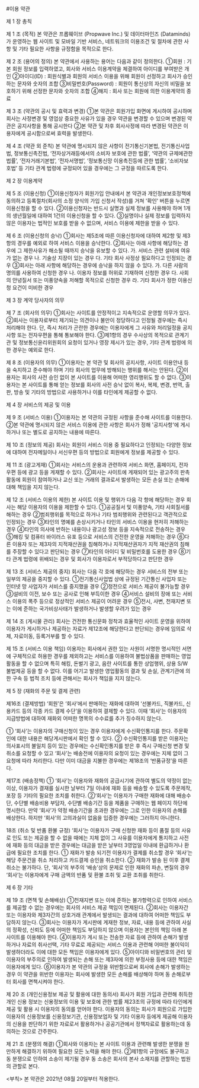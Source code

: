 #이용 약관

제 1 장 총칙

제 1 조 (목적)
본 약관은 프롭웨이브 (Propwave Inc.) 및 데이터마인즈 (Dataminds)가 운영하는 웹 사이트 및 모바일 기반 서비스, 네트워크의 이용조건 및 절차에 관한 사항 및 기타 필요한 사항을 규정함을 목적으로 한다.

제 2 조 (용어의 정의)
본 약관에서 사용하는 용어는 다음과 같이 정의한다.
①회원 : 기본 회원 정보를 입력하였고, 회사와 서비스 이용계약을 체결하여 아이디를 부여받은 개인
②아이디(ID) : 회원식별과 회원의 서비스 이용을 위해 회원이 선정하고 회사가 승인하는 문자와 숫자의 조합
③비밀번호(Password) : 회원이 통신상의 자신의 비밀을 보호하기 위해 선정한 문자와 숫자의 조합
④해지 : 회사 또는 회원에 의한 이용계약의 종료

제 3 조 (약관의 공시 및 효력과 변경)
①본 약관은 회원가입 화면에 게시하여 공시하며 회사는 사정변경 및 영업상 중요한 사유가 있을 경우 약관을 변경할 수 있으며 변경된 약관은 공지사항을 통해 공시한다
②본 약관 및 차후 회사사정에 따라 변경된 약관은 이용자에게 공시함으로써 효력을 발생한다.

제 4 조 (약관 외 준칙)
본 약관에 명시되지 않은 사항이 전기통신기본법, 전기통신사업법, 정보통신촉진법, ‘전자상거래등에서의 소비자 보호에 관한 법률’, ‘약관의 규제에관한법률’, ‘전자거래기본법’, ‘전자서명법’, ‘정보통신망 이용촉진등에 관한 법률’, ‘소비자보호법’ 등 기타 관계 법령에 규정되어 있을 경우에는 그 규정을 따르도록 한다.


제 2 장 이용계약

제 5 조 (이용신청)
①이용신청자가 회원가입 안내에서 본 약관과 개인정보보호정책에 동의하고 등록절차(회사의 소정 양식의 가입 신청서 작성)를 거쳐 '확인' 버튼을 누르면 이용신청을 할 수 있다.
②이용신청자는 반드시 실명과 실제 정보를 사용해야 하며 1개의 생년월일에 대하여 1건의 이용신청을 할 수 있다.
③실명이나 실제 정보를 입력하지 않은 이용자는 법적인 보호를 받을 수 없으며, 서비스 이용에 제한을 받을 수 있다.

제 6 조 (이용신청의 승낙)
①회사는 제5조에 따른 이용신청자에 대하여 제2항 및 제3항의 경우를 예외로 하여 서비스 이용을 승낙한다.
②회사는 아래 사항에 해당하는 경우에 그 제한사유가 해소될 때까지 승낙을 유보할 수 있다.
  가. 서비스 관련 설비에 여유가 없는 경우
  나. 기술상 지장이 있는 경우
  다. 기타 회사 사정상 필요하다고 인정되는 경우
③회사는 아래 사항에 해당하는 경우에 승낙을 하지 않을 수 있다.
  가. 다른 사람의 명의를 사용하여 신청한 경우
  나. 이용자 정보를 허위로 기재하여 신청한 경우
  다. 사회의 안녕질서 또는 미풍양속을 저해할 목적으로 신청한 경우
  라. 기타 회사가 정한 이용신청 요건이 미비한 경우


제 3 장 계약 당사자의 의무

제 7 조 (회사의 의무)
①회사는 사이트를 안정적이고 지속적으로 운영할 의무가 있다.
②회사는 이용자로부터 제기되는 의견이나 불만이 정당하다고 인정될 경우에는 즉시 처리해야 한다. 단, 즉시 처리가 곤란한 경우에는 이용자에게 그 사유와 처리일정을 공지사항 또는 전자우편을 통해 통보해야 한다.
③제1항의 경우 수사상의 목적으로 관계기관 및 정보통신윤리위원회의 요청이 있거나 영장 제시가 있는 경우, 기타 관계 법령에 의한 경우는 예외로 한다.

제 8 조 (이용자의 의무)
①이용자는 본 약관 및 회사의 공지사항, 사이트 이용안내 등을 숙지하고 준수해야 하며 기타 회사의 업무에 방해되는 행위를 해서는 안된다.
②이용자는 회사의 사전 승인 없이 본 사이트를 이용해 어떠한 영리행위도 할 수 없다.
③이용자는 본 사이트를 통해 얻는 정보를 회사의 사전 승낙 없이 복사, 복제, 변경, 번역, 출판, 방송 및 기타의 방법으로 사용하거나 이를 타인에게 제공할 수 없다.

제 4 장 서비스의 제공 및 이용

제 9 조 (서비스 이용)
①이용자는 본 약관의 규정된 사항을 준수해 사이트를 이용한다.
②본 약관에 명시되지 않은 서비스 이용에 관한 사항은 회사가 정해 '공지사항'에 게시하거나 또는 별도로 공지하는 내용에 따른다.

제 10 조 (정보의 제공)
회사는 회원이 서비스 이용 중 필요하다고 인정되는 다양한 정보에 대하여 전자메일이나 서신우편 등의 방법으로 회원에게 정보를 제공할 수 있다.

제 11 조 (광고게재)
①회사는 서비스의 운용과 관련하여 서비스 화면, 홈페이지, 전자우편 등에 광고 등을 게재할 수 있다.
②회사는 사이트에 게재되어 있는 광고주의 판촉활동에 회원이 참여하거나 교신 또는 거래의 결과로서 발생하는 모든 손실 또는 손해에 대해 책임을 지지 않는다.

제 12 조 (서비스 이용의 제한)
본 사이트 이용 및 행위가 다음 각 항에 해당하는 경우 회사는 해당 이용자의 이용을 제한할 수 있다.
①공공질서 및 미풍양속, 기타 사회질서를 해하는 경우
②범죄행위를 목적으로 하거나 기타 범죄행위와 관련된다고 객관적으로 인정되는 경우
③타인의 명예를 손상시키거나 타인의 서비스 이용을 현저히 저해하는 경우
④타인의 의사에 반하는 내용이나 광고성 정보 등을 지속적으로 전송하는 경우
⑤해킹 및 컴퓨터 바이러스 유포 등으로 서비스의 건전한 운영을 저해하는 경우
⑥다른 이용자 또는 제3자의 지적재산권을 침해하거나 지적재산권자가 지적 재산권의 침해를 주장할 수 있다고 판단되는 경우
⑦타인의 아이디 및 비밀번호를 도용한 경우
⑧기타 관계 법령에 위배되는 경우 및 회사가 이용자로서 부적당하다고 판단한 경우

제 13 조 (서비스 제공의 중지)
회사는 다음 각 호에 해당하는 경우 서비스의 전부 또는 일부의 제공을 중지할 수 있다.
①전기통신사업법 상에 규정된 기간통신 사업자 또는 인터넷 망 사업자가 서비스를 중지했을 경우
②정전으로 서비스 제공이 불가능할 경우
③설비의 이전, 보수 또는 공사로 인해 부득이한 경우
④서비스 설비의 장애 또는 서비스 이용의 폭주 등으로 정상적인 서비스 제공이 어려운 경우
⑤전시, 사변, 천재지변 또는 이에 준하는 국가비상사태가 발생하거나 발생할 우려가 있는 경우

제 14 조 (게시물 관리)
회사는 건전한 통신문화 정착과 효율적인 사이트 운영을 위하여 이용자가 게시하거나 제공하는 자료가 제12조에 해당한다고 판단되는 경우에 임의로 삭제, 자료이동, 등록거부를 할 수 있다.

제 15 조 (서비스 이용 책임)
이용자는 회사에서 권한 있는 사원이 서명한 명시적인 서면에 구체적으로 허용한 경우를 제외하고는 서비스를 이용하여 불법상품을 판매하는 영업활동을 할 수 없으며 특히 해킹, 돈벌기 광고, 음란 사이트를 통한 상업행위, 상용 S/W 불법제공 등을 할 수 없다. 이를 어기고 발생한 영업활동의 결과 및 손실, 관계기관에 의한 구속 등 법적 조치 등에 관해서는 회사가 책임을 지지 않는다.


제 5 장 (재화의 주문 및 결제 관련) 

제16조 (결제방법)
‘회원’은 ‘회사’에서 판매하는 재화에 대하여 ‘선불카드, 직불카드, 신용카드 등의 각종 카드 결제 수단’을 이용하여 결제할 수 있다. 이때 ‘회사’는 이용자의 지급방법에 대하여 재화외 어떠한 명목의 수수료를 추가 징수하지 않는다.

① ‘회사’는 이용자의 구매신청이 있는 경우 이용자에게 수신확인통지를 한다. 주문확인에 대한 내용은 해당게시판에서 확인 할 수 있다.
② 수신확인통지를 받은 이용자는 의사표시의 불일치 등이 있는 경우에는 수신확인통지를 받은 후 즉시 구매신청 변경 및 취소를 요청할 수 있고 ‘회사’는 배송전에 이용자의 요청이 있는 경우에는 지체 없이 그 요청에 따라 처리한다. 다만 이미 대금을 지불한 경우에는 제18조의 ‘반품규정’을 따른다.

제17조 (배송정책)
① ‘회사’는 이용자와 재화의 공급시기에 관하여 별도의 약정이 없는 이상, 이용자가 결재를 실시한 날부터 7일 이내에 재화 등을 배송할 수 있도록 주문제작, 포장 등 기타의 필요한 조치를 취한다. 
②‘회사’는 이용자가 구매한 재화에 대해 배송수단, 수단별 배송비용 부담자, 수단별 배송기간 등을 제품을 구매하는 웹 페이지 하단에 명시한다. 만약 ‘회사’가 약정 배송기간을 초과한 경우에는 그로 인한 이용자의 손해를 배상한다. 하지만 ‘회사’의 고의과실이 없음을 입증한 경우에는 그러하지 아니한다.

18조 (취소 및 반품 환불 규정)
‘회사’는 이용자가 구매 신청한 재화 등이 품절 등의 사유로 인도 또는 제공을 할 수 없을 때에는 지체 없이 그 사유를 이용자에게 통지하고 사전에 재화 등의 대금을 받은 경우에는 대금을 받은 날부터 3영업일 이내에 환급하거나 환급에 필요한 조치를 한다.
① 재화가 발송 되기전 이용자가 결제를 취소할 경우 ‘회사’는 해당 주문건을 취소 처리하고 카드결제 승인을 취소한다.
② 재화가 발송 된 이후 결제 취소는 불가하다. 단, ‘회사’의 부주의 ‘배송’상의 문제로 인한 재화의 파손, 변질의 경우 ‘회사’는 이용자에게 구매 금액의 반품 및 환불 조취 및 교환 조취를 취한다.


제 6 장 기타

제 19 조 (면책 및 손해배상)
①천재지변 또는 이에 준하는 불가항력으로 인하여 서비스를 제공할 수 없는 경우에는 회사의 서비스 제공 책임이 면제된다.
②회사는 이용자간 또는 이용자와 제3자간의 상호거래 관계에서 발생되는 결과에 대하여 어떠한 책임도 부담하지 않는다.
③회사는 이용자가 게시판에 게재한 정보, 자료, 내용 등에 관하여 사실의 정확성, 신뢰도 등에 어떠한 책임도 부담하지 않으며 이용자는 본인의 책임 아래 본 사이트를 이용해야 한다.
④이용자가 게시 또는 전송한 자료 등에 관하여 손해가 발생하거나 자료의 취사선택, 기타 무료로 제공되는 서비스 이용과 관련해 어떠한 불이익이 발생하더라도 이에 대한 모든 책임은 이용자에게 있다.
⑤아이디와 비밀번호의 관리 및 이용자의 부주의로 인하여 발생되는 손해 또는 제3자에 의한 부정사용 등에 대한 책임은 이용자에게 있다.
⑥이용자가 본 약관의 규정을 위반함으로써 회사에 손해가 발생하는 경우 이 약관을 위반한 이용자는 회사에 발생한 모든 손해를 배상해야 하며 동 손해로부터 회사를 면책시켜야 한다.

제 20 조 (개인신용정보 제공 및 활용에 대한 동의서)
회사가 회원 가입과 관련해 취득한 개인 신용 정보는 신용정보의 이용 및 보호에 관한 법률 제23조의 규정에 따라 타인에게 제공 및 활용 시 이용자의 동의를 얻어야 한다. 이용자의 동의는 회사가 회원으로 가입한 이용자의  신용정보를 신용정보기관, 신용정보업자 및 기타 이용자 등에게 제공해 이용자의 신용을 판단하기 위한 자료로서 활용하거나 공공기관에서 정책자료로 활용하는데 동의하는 것으로 간주한다.

제 21 조 (분쟁의 해결)
①회사와 이용자는 본 사이트 이용과 관련해 발생한 분쟁을 원만하게 해결하기 위하여 필요한 모든 노력을 해야 한다.
②제1항의 규정에도 불구하고 동 분쟁으로 인하여 소송이 제기될 경우 동 소송은 회사의 본사 소재지를 관할하는 법원의 관할로 본다.

<부칙>
본 약관은 2021년 08월 20일부터 적용한다.
